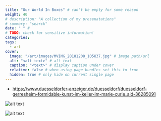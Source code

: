 ```yaml
---
title: "Our World In Boxes" # can't be empty for some reason
weight: 40
# description: "A collection of my presenatations"
# summary: "search"
date: " " # 
# TODO: check for sensitive information!
categories:
tags:
  - art
cover: 
  image: "/art/images/MVIMG_20181208_105837.jpg" # image path/url
  alt: "<alt text>" # alt text
  caption: "<text>" # display caption under cover
  relative: false # when using page bundles set this to true
  hidden: true # only hide on current single page
---
```


- https://www.duesseldorfer-anzeiger.de/duesseldorf/duesseldorf-gerresheim-formidable-kunst-im-keller-im-marie-curie_aid-36285091


![alt text](/art/images/PK_wild.jpg "ahja")

![alt text](/art/images/PK/MVIMG_20190125_200005.jpg "🔥")






